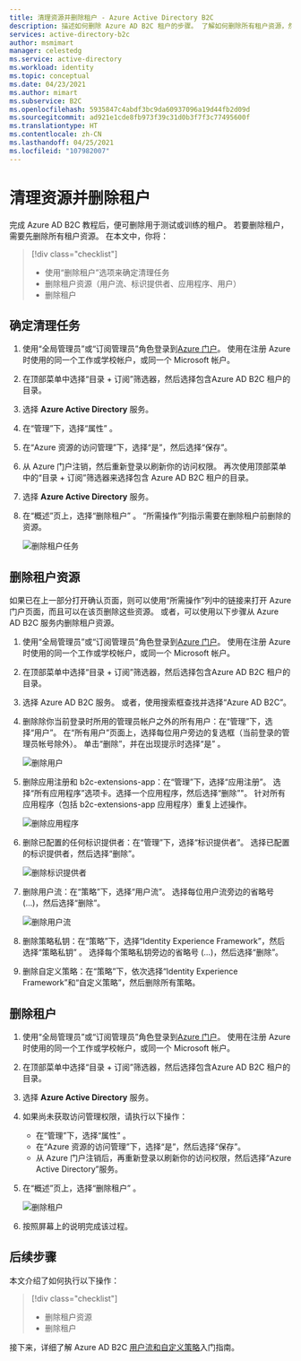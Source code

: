 ```yaml
---
title: 清理资源并删除租户 - Azure Active Directory B2C
description: 描述如何删除 Azure AD B2C 租户的步骤。 了解如何删除所有租户资源，然后删除租户。
services: active-directory-b2c
author: msmimart
manager: celestedg
ms.service: active-directory
ms.workload: identity
ms.topic: conceptual
ms.date: 04/23/2021
ms.author: mimart
ms.subservice: B2C
ms.openlocfilehash: 5935847c4abdf3bc9da60937096a19d44fb2d09d
ms.sourcegitcommit: ad921e1cde8fb973f39c31d0b3f7f3c77495600f
ms.translationtype: HT
ms.contentlocale: zh-CN
ms.lasthandoff: 04/25/2021
ms.locfileid: "107982007"
---
```

# <a name="clean-up-resources-and-delete-the-tenant"></a>清理资源并删除租户

完成 Azure AD B2C 教程后，便可删除用于测试或训练的租户。 若要删除租户，需要先删除所有租户资源。 在本文中，你将：

> [!div class="checklist"]
> * 使用“删除租户”选项来确定清理任务
> * 删除租户资源（用户流、标识提供者、应用程序、用户）
> * 删除租户

## <a name="identify-cleanup-tasks"></a>确定清理任务

1. 使用“全局管理员”或“订阅管理员”角色登录到[Azure 门户](https://portal.azure.com/)。 使用在注册 Azure 时使用的同一个工作或学校帐户，或同一个 Microsoft 帐户。

2. 在顶部菜单中选择“目录 + 订阅”筛选器，然后选择包含Azure AD B2C 租户的目录。

3. 选择 **Azure Active Directory** 服务。

4. 在“管理”下，选择“属性” 。

5. 在“Azure 资源的访问管理”下，选择“是”，然后选择“保存”。

6. 从 Azure 门户注销，然后重新登录以刷新你的访问权限。 再次使用顶部菜单中的“目录 + 订阅”筛选器来选择包含 Azure AD B2C 租户的目录。

7. 选择 **Azure Active Directory** 服务。

8. 在“概述”页上，选择“删除租户” 。 “所需操作”列指示需要在删除租户前删除的资源。

   ![删除租户任务](media/tutorial-delete-tenant/delete-tenant-tasks.png)

## <a name="delete-tenant-resources"></a>删除租户资源

如果已在上一部分打开确认页面，则可以使用“所需操作”列中的链接来打开 Azure 门户页面，而且可以在该页删除这些资源。 或者，可以使用以下步骤从 Azure AD B2C 服务内删除租户资源。

1. 使用“全局管理员”或“订阅管理员”角色登录到[Azure 门户](https://portal.azure.com/)。 使用在注册 Azure 时使用的同一个工作或学校帐户，或同一个 Microsoft 帐户。

2. 在顶部菜单中选择“目录 + 订阅”筛选器，然后选择包含Azure AD B2C 租户的目录。

3. 选择 Azure AD B2C 服务。 或者，使用搜索框查找并选择“Azure AD B2C”。

4. 删除除你当前登录时所用的管理员帐户之外的所有用户：在“管理”下，选择“用户”。 在“所有用户”页面上，选择每位用户旁边的复选框（当前登录的管理员帐号除外）。 单击“删除”，并在出现提示时选择“是” 。

   ![删除用户](media/tutorial-delete-tenant/delete-users.png)
   
5. 删除应用注册和 b2c-extensions-app：在“管理”下，选择“应用注册”。 选择“所有应用程序”选项卡。选择一个应用程序，然后选择“删除”"。 针对所有应用程序（包括 b2c-extensions-app 应用程序）重复上述操作。

   ![删除应用程序](media/tutorial-delete-tenant/delete-applications.png)

6. 删除已配置的任何标识提供者：在“管理”下，选择“标识提供者”。 选择已配置的标识提供者，然后选择“删除”。

   ![删除标识提供者](media/tutorial-delete-tenant/identity-providers.png)

8. 删除用户流：在“策略”下，选择“用户流”。 选择每位用户流旁边的省略号 (...)，然后选择“删除”。

   ![删除用户流](media/tutorial-delete-tenant/user-flow.png)

9. 删除策略私钥：在“策略”下，选择“Identity Experience Framework”，然后选择“策略私钥”  。 选择每个策略私钥旁边的省略号 (...)，然后选择“删除”。

10. 删除自定义策略：在“策略”下，依次选择“Identity Experience Framework”和“自定义策略”，然后删除所有策略。

## <a name="delete-the-tenant"></a>删除租户

1. 使用“全局管理员”或“订阅管理员”角色登录到[Azure 门户](https://portal.azure.com/)。 使用在注册 Azure 时使用的同一个工作或学校帐户，或同一个 Microsoft 帐户。

2. 在顶部菜单中选择“目录 + 订阅”筛选器，然后选择包含Azure AD B2C 租户的目录。

3. 选择 **Azure Active Directory** 服务。

4. 如果尚未获取访问管理权限，请执行以下操作：

   * 在“管理”下，选择“属性” 。
   * 在“Azure 资源的访问管理”下，选择“是”，然后选择“保存”。
   * 从 Azure 门户注销后，再重新登录以刷新你的访问权限，然后选择“Azure Active Directory”服务。

5. 在“概述”页上，选择“删除租户” 。

   ![删除租户](media/tutorial-delete-tenant/delete-tenant.png)

6. 按照屏幕上的说明完成该过程。

## <a name="next-steps"></a>后续步骤

本文介绍了如何执行以下操作：

> [!div class="checklist"]
> * 删除租户资源
> * 删除租户

接下来，详细了解 Azure AD B2C [用户流和自定义策略](user-flow-overview.md)入门指南。
